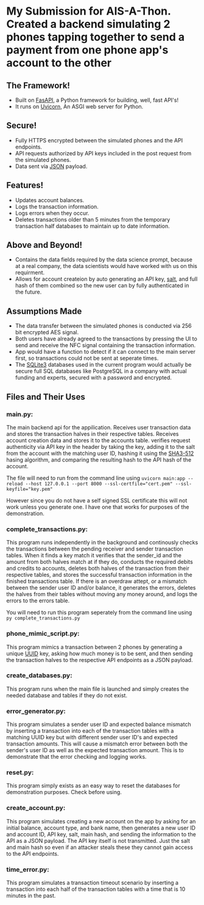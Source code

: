 # My Submission for AIS-A-Thon. Created a backend simulating 2 phones tapping together to send a payment from one phone app's account to the other  
  
## The Framework!
- Built on [FasAPI](https://fastapi.tiangolo.com/), a Python framework for building, well, fast API's!  
- It runs on [Uvicorn](https://www.uvicorn.org/), An ASGI web server for Python.  
  
## Secure!  
- Fully HTTPS encrypted between the simulated phones and the API endpoints.  
- API requests authorized by API keys included in the post request from the simulated phones.  
- Data sent via [JSON](https://en.wikipedia.org/wiki/JSON) payload.  
  
## Features!  
- Updates account balances.  
- Logs the transaction information.  
- Logs errors when they occur.  
- Deletes transactions older than 5 minutes from the temporary transaction half databases to maintain up to date information.  
  
## Above and Beyond!  
- Contains the data fields required by the data science prompt, because at a real company, the data scientists would have worked with us on this requirment.  
- Allows for account createion by auto generating an API key, [salt](https://www.techtarget.com/searchsecurity/definition/salt), and full hash of them combined so the new user can by fully authenticated in the future.  
  
## Assumptions Made  
- The data transfer between the simulated phones is conducted via 256 bit encrypted AES signal.  
- Both users have already agreed to the transactions by pressing the UI to send and receive the NFC signal containing the transaction information.  
- App would have a function to detect if it can connect to the main server first, so transactions could not be sent at seperate times.  
- The [SQLite3](https://en.wikipedia.org/wiki/SQLite) databases used in the current program would actually be secure full SQL databases like PostgreSQL in a company with actual funding and experts, secured with a password and encrypted.  
  
## Files and Their Uses  
  
### main.py:  
The main backend api for the appilication. Receives user transaction data and stores the transaction halves in their respective tables. Receives account creation data and stores it to the accounts table. verifies request authenticity via API key in the header by taking the key, adding it to the salt from the account with the matching user ID, hashing it using the [SHA3-512](https://en.wikipedia.org/wiki/SHA-3) hasing algorithm, and comparing the resulting hash to the API hash of the account.  
  
The file will need to run from the command line using `uvicorn main:app --reload --host 127.0.0.1 --port 8000 --ssl-certfile="cert.pem" --ssl-keyfile="key.pem"`  
  
However since you do not have a self signed SSL certificate this will not work unless you generate one. I have one that works for purposes of the demonstration.  
  
### complete_transactions.py:  
This program runs independently in the background and continously checks the transactions between the pending receiver and sender transaction tables. When it finds a key match it verifies that the sender_id and the amount from both halves match at if they do, conducts the required debits and credits to accounts, deletes both halves of the transaction from their respective tables, and stores the successful transaction information in the finished transactions table. If there is an overdraw attept, or a mismatch between the sender user ID and/or balance, it generates the errors, deletes the halves from their tables without moving any money around, and logs the errors to the errors table.  
  
You will need to run this program seperately from the command line using `py complete_transactions.py`  

### phone_mimic_script.py:  
This program mimics a transaction between 2 phones by generating a unique [UUID](https://en.wikipedia.org/wiki/Universally_unique_identifier) key, asking how much money is to be sent, and then sending the transaction halves to the respective API endpoints as a JSON payload.  
  
### create_databases.py:  
This program runs when the main file is launched and simply creates the needed database and tables if they do not exist.  
  
### error_generator.py:  
This program simulates a sender user ID and expected balance mismatch by inserting a transaction into each of the transaction tables with a matching UUID key but with different sender user ID's and expected transaction amounts. This will cause a mismatch error between both the sender's user ID as well as the expected transaction amount. This is to demonstrate that the error checking and logging works.  
  
### reset.py:  
This program simply exists as an easy way to reset the databases for demonstration purposes. Check before using.  
  
### create_account.py:  
This program simulates creating a new account on the app by asking for an initial balance, account type, and bank name, then generates a new user ID and account ID, API key, salt, main hash, and sending the information to the API as a JSON payload. The API key itself is not transmitted. Just the salt and main hash so even if an attacker steals these they cannot gain access to the API endpoints.  
  
### time_error.py:  
This program simulates a transaction timeout scenario by inserting a transaction into each half of the transaction tables with a time that is 10 minutes in the past.
